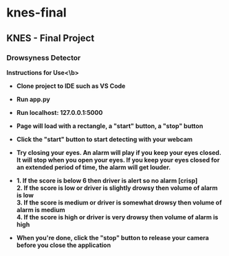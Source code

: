 # knes-final

<h2>KNES - Final Project</h2>
<h3> Drowsyness Detector </h3>

<p>
<b>Instructions for Use<\b>
  <ul>
    <li>
      <p>Clone project to IDE such as VS Code</p>
    </li>
    <li>
      <p>Run app.py</p>
    </li>
    <li>
      <p>Run localhost: 127.0.0.1:5000</p>
    </li>
    <li>
      <p>Page will load with a rectangle, a "start" button, a "stop" button</p>
    </li>
    <li>
      <p>Click the "start" button to start detecting with your webcam</p>
    </li>
    <li>
      <p>Try closing your eyes. An alarm will play if you keep your eyes closed.  It will stop when you open your eyes.
        If you keep your eyes closed for an extended period of time, the alarm will get louder.
          <li>
              1. If the score is below 6 then driver is alert so no alarm [crisp]<br>
              2. If the score is low or driver is slightly drowsy then volume of alarm is low<br> 
              3. If the score is medium or driver is somewhat drowsy then volume of alarm is medium<br>
              4. If the score is high or driver is very drowsy then volume of alarm is high<br>
          </li>
      </p>
    </li>
    <li>
      <p>When you're done, click the "stop" button to release your camera before you close the application</p>
    </li>


  </ul>


</p>

